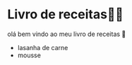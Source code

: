 #	Livro de receitas:man_cook:

olá bem vindo ao meu livro de receitas :wave:

- lasanha de carne
- mousse
